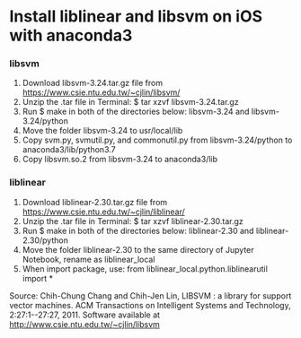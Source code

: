 # Install liblinear and libsvm on iOS with anaconda3

### libsvm 

1. Download libsvm-3.24.tar.gz file from https://www.csie.ntu.edu.tw/~cjlin/libsvm/ 
2. Unzip the .tar file in Terminal: $ tar xzvf libsvm-3.24.tar.gz 
3. Run $ make in both of the directories below: libsvm-3.24 and libsvm-3.24/python
4. Move the folder libsvm-3.24 to usr/local/lib
5. Copy svm.py, svmutil.py, and commonutil.py from libsvm-3.24/python to anaconda3/lib/python3.7
6. Copy libsvm.so.2 from libsvm-3.24 to anaconda3/lib

### liblinear 
1. Download liblinear-2.30.tar.gz file from https://www.csie.ntu.edu.tw/~cjlin/liblinear/
2. Unzip the .tar file in Terminal: $ tar xzvf liblinear-2.30.tar.gz
3. Run $ make in both of the directories below: liblinear-2.30 and liblinear-2.30/python
4. Move the folder liblinear-2.30 to the same directory of Jupyter Notebook, rename as liblinear_local
5. When import package, use: from liblinear_local.python.liblinearutil import *


Source:
Chih-Chung Chang and Chih-Jen Lin, LIBSVM : a library for support
vector machines. ACM Transactions on Intelligent Systems and
Technology, 2:27:1--27:27, 2011. Software available at
http://www.csie.ntu.edu.tw/~cjlin/libsvm
